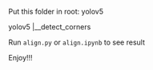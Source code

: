 Put this folder in root: yolov5

yolov5
     |__detect_corners

Run ```align.py``` or ```align.ipynb``` to see result

Enjoy!!!
